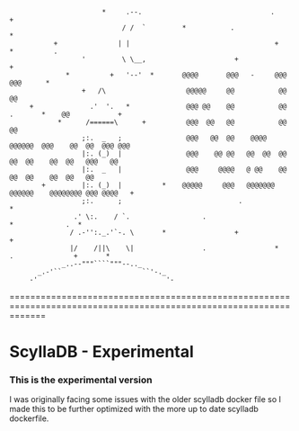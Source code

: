                            *     .--.                                .                +
                                / /  `         *           .                                        *
               +               | |                                    +          *          .
                      '         \ \__,                      +                       +
                  *          +   '--'  *       @@@@       @@@   -     @@@                @@@      *
                      +   /\                    @@@@@     @@           @@                 @@
         +              .'  '.   *              @@@ @@    @@           @@    .       *    @@            +
                *      /======\      +          @@@  @@   @@           @@                 @@
                      ;:.  _   ;                @@@   @@  @@    @@@@   @@@@@@  @@@    @@  @@  @@@ @@@
                      |:. (_)  |                @@@    @@ @@   @@  @@  @@   @@  @@    @@  @@   @@@   @@
                      |:.  _   |                @@@     @@@@   @ @@    @@   @@  @@    @@  @@   @@
            +         |:. (_)  |          *    @@@@@     @@@   @@@@@@@ @@@@@@    @@@@@@@@ @@@ @@@@   +
                      ;:.      ;                             .                                          *
                    .' \:.    / `.                  .                         *             .  *
                   / .-'':._.'`-. \       *                 +                       +
                   |/    /||\    \|                 .                 *     .               +       *
                 _..--"""````"""--.._
           _.-'``                    ``'-._
         -'                                '-
===================================================================================================================

# ScyllaDB - Experimental
### This is the experimental version

I was originally facing some issues with the older scylladb docker file so I made this to be further optimized with
the more up to date scylladb dockerfile.
